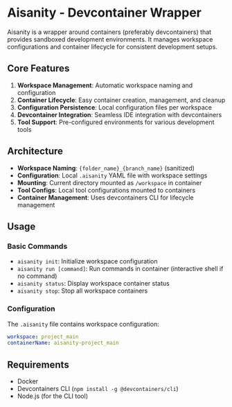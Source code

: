 # Aisanity - Devcontainer Wrapper

Aisanity is a wrapper around containers (preferably devcontainers) that provides sandboxed development environments. It manages workspace configurations and container lifecycle for consistent development setups.

## Core Features

1. **Workspace Management**: Automatic workspace naming and configuration
2. **Container Lifecycle**: Easy container creation, management, and cleanup
3. **Configuration Persistence**: Local configuration files per workspace
4. **Devcontainer Integration**: Seamless IDE integration with devcontainers
5. **Tool Support**: Pre-configured environments for various development tools

## Architecture

- **Workspace Naming**: `{folder_name}_{branch_name}` (sanitized)
- **Configuration**: Local `.aisanity` YAML file with workspace settings
- **Mounting**: Current directory mounted as `/workspace` in container
- **Tool Configs**: Local tool configurations mounted to containers
- **Container Management**: Uses devcontainers CLI for lifecycle management

## Usage

### Basic Commands

- `aisanity init`: Initialize workspace configuration
- `aisanity run [command]`: Run commands in container (interactive shell if no command)
- `aisanity status`: Display workspace container status
- `aisanity stop`: Stop all workspace containers

### Configuration

The `.aisanity` file contains workspace configuration:

```yaml
workspace: project_main
containerName: aisanity-project_main
```

## Requirements

- Docker
- Devcontainers CLI (`npm install -g @devcontainers/cli`)
- Node.js (for the CLI tool)
